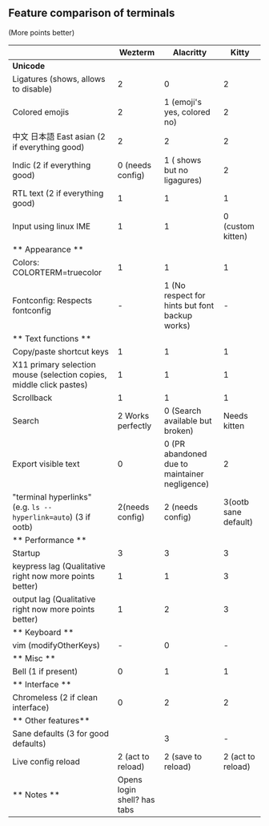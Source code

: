 Feature comparison of terminals
--


(More points better)

|                                   | Wezterm	               | Alacritty              | Kitty |       
|           -											  | -------                         | ---------                 | ----- |
| **Unicode**                                                         |                        |
| Ligatures (shows, allows to disable)                               | 2                      | 0                      | 2
| Colored emojis                                                      | 2 | 1 (emoji's yes, colored no) | 2
| 中文  日本語 East asian (2 if everything good)                      | 2 |2  | 2 
| Indic                       (2 if everything good)                  | 0 (needs config)  |  1 ( shows but no ligagures) | 2 
| RTL text (2 if everything good)                                     | 1                      | 1  | 1  
| Input using linux IME                                               | 1                      | 1                     | 0 (custom kitten)
| ** Appearance **
| Colors: COLORTERM=truecolor                                         | 1                       | 1 | 1
| Fontconfig: Respects fontconfig                                     | -                       | 1 (No respect for hints but font backup works) | -
| ** Text functions **
| Copy/paste shortcut keys                                            | 1                      | 1 | 1
| X11 primary selection mouse (selection copies, middle click pastes) | 1                      | 1 | 1 
| Scrollback                                                          | 1                      | 1 | 1
| Search                                                              | 2 Works perfectly      | 0 (Search available but broken) | Needs kitten
| Export visible text                                                 |                    0   | 0 (PR abandoned due to maintainer negligence) | 2
| "terminal hyperlinks" (e.g. `ls --hyperlink=auto`)  (3 if ootb)                                  | 2(needs config)   | 2 (needs config) | 3(ootb sane default) 
| ** Performance **
| Startup                                                             | 3                      | 3 | 3 
| keypress lag (Qualitative right now more points better)			  | 1                      | 1 | 3 
| output lag   (Qualitative right now more points better)             | 1                      | 2 | 3
| ** Keyboard **
| vim (modifyOtherKeys)                                               | -                       | 0 | -
| ** Misc **
| Bell (1 if present)                                                 | 0                       | 1 | 1
| ** Interface **
| Chromeless (2 if clean interface)                                   | 0                       | 2 | 2
| ** Other features**
| Sane defaults	(3 for good defaults)							      |						   | 3  | -
| Live config reload  | 2 (act to reload) | 2 (save to reload) | 2 (act to reload) 
| ** Notes **                                                         | Opens login shell? has tabs    |  

